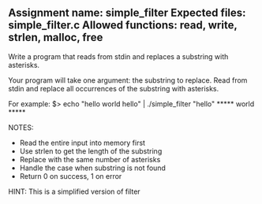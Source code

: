 Assignment name: simple_filter
Expected files: simple_filter.c
Allowed functions: read, write, strlen, malloc, free
--------------------------------------------------------------------------------

Write a program that reads from stdin and replaces a substring with asterisks.

Your program will take one argument: the substring to replace.
Read from stdin and replace all occurrences of the substring with asterisks.

For example:
$> echo "hello world hello" | ./simple_filter "hello"
***** world *****

NOTES:
- Read the entire input into memory first
- Use strlen to get the length of the substring
- Replace with the same number of asterisks
- Handle the case when substring is not found
- Return 0 on success, 1 on error

HINT: This is a simplified version of filter